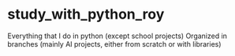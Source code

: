 # study_with_python_roy
Everything that I do in python (except school projects)
Organized in branches (mainly AI projects, either from scratch or with libraries)
